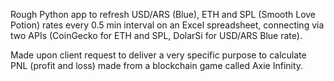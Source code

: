 Rough Python app to refresh USD/ARS (Blue), ETH and SPL (Smooth Love Potion) rates every 0.5 min interval on an Excel spreadsheet, connecting via two APIs (CoinGecko for ETH and SPL, DolarSi for USD/ARS Blue rate).

Made upon client request to deliver a very specific purpose to calculate PNL (profit and loss) made from a blockchain game called Axie Infinity.
